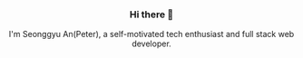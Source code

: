 <h3 align="center"> Hi there 👋</h3>

<p align="center">
I'm Seonggyu An(Peter), a self-motivated tech enthusiast and full stack web developer.
</p>
